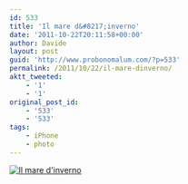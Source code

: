 ```yaml
---
id: 533
title: 'Il mare d&#8217;inverno'
date: '2011-10-22T20:11:58+00:00'
author: Davide
layout: post
guid: 'http://www.probonomalum.com/?p=533'
permalink: /2011/10/22/il-mare-dinverno/
aktt_tweeted:
    - '1'
    - '1'
original_post_id:
    - '533'
    - '533'
tags:
    - iPhone
    - photo
---
```


[![](http://www.probonomalum.com/wordpress/wp-content/uploads/2011/10/IMG_0471-600x600.jpg "Il mare d'inverno")](http://www.probonomalum.com/2011/10/22/il-mare-dinverno/img_0471/)